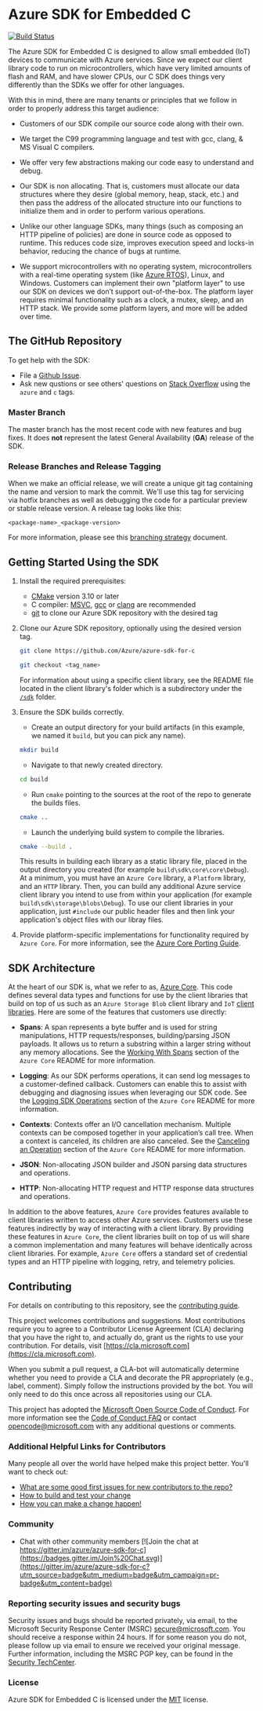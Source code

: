 # Azure SDK for Embedded C

[![Build Status](https://dev.azure.com/azure-sdk/public/_apis/build/status/c/c%20-%20client%20-%20ci?branchName=master)](https://dev.azure.com/azure-sdk/public/_build/latest?definitionId=722&branchName=master)

The Azure SDK for Embedded C is designed to allow small embedded (IoT) devices to communicate with Azure services. Since we expect our client library code to run on microcontrollers, which have very limited amounts of flash and RAM, and have slower CPUs, our C SDK does things very differently than the SDKs we offer for other languages.

With this in mind, there are many tenants or principles that we follow in order to properly address this target audience:

- Customers of our SDK compile our source code along with their own.

- We target the C99 programming language and test with gcc, clang, & MS Visual C compilers.

- We offer very few abstractions making our code easy to understand and debug.

- Our SDK is non allocating. That is, customers must allocate our data structures where they desire (global memory, heap, stack, etc.) and then pass the address of the allocated structure into our functions to initialize them and in order to perform various operations.

- Unlike our other language SDKs, many things (such as composing an HTTP pipeline of policies) are done in source code as opposed to runtime. This reduces code size, improves execution speed and locks-in behavior, reducing the chance of bugs at runtime.

- We support microcontrollers with no operating system, microcontrollers with a real-time operating system (like [Azure RTOS](http://rtos.com)), Linux, and Windows. Customers can implement their own "platform layer" to use our SDK on devices we don’t support out-of-the-box. The platform layer requires minimal functionality such as a clock, a mutex, sleep, and an HTTP stack. We provide some platform layers, and more will be added over time.

## The GitHub Repository

To get help with the SDK:

- File a [Github Issue](https://github.com/Azure/azure-sdk-for-c/issues/new/choose).
- Ask new qustions or see others' questions on [Stack Overflow](https://stackoverflow.com/questions/tagged/azure+c) using the `azure` and `c` tags.

### Master Branch

The master branch has the most recent code with new features and bug fixes. It does **not** represent the latest General Availability (**GA**) release of the SDK.

### Release Branches and Release Tagging

When we make an official release, we will create a unique git tag containing the name and version to mark the commit. We'll use this tag for servicing via hotfix branches as well as debugging the code for a particular preview or stable release version. A release tag looks like this:

   `<package-name>_<package-version>`

 For more information, please see this [branching strategy](https://github.com/Azure/azure-sdk/blob/master/docs/policies/repobranching.md#release-tagging) document.

## Getting Started Using the SDK

1. Install the required prerequisites:
   - [CMake](https://cmake.org/download/) version 3.10 or later
   - C compiler: [MSVC](https://visualstudio.microsoft.com/downloads/#build-tools-for-visual-studio-2019), [gcc](https://gcc.gnu.org/) or [clang](https://clang.llvm.org/) are recommended
   - [git](https://git-scm.com/downloads) to clone our Azure SDK repository with the desired tag

2. Clone our Azure SDK repository, optionally using the desired version tag.

    ```bash
    git clone https://github.com/Azure/azure-sdk-for-c
    ```

    ```bash
    git checkout <tag_name>
    ```

    For information about using a specific client library, see the README file located in the client library's folder which is a subdirectory under the [`/sdk`](sdk) folder.

3. Ensure the SDK builds correctly.

   - Create an output directory for your build artifacts (in this example, we named it `build`, but you can pick any name).

   ```bash
   mkdir build
   ```

   - Navigate to that newly created directory.

   ```bash
   cd build
   ```

   - Run `cmake` pointing to the sources at the root of the repo to generate the builds files.

    ```bash
    cmake ..
    ```

   - Launch the underlying build system to compile the libraries.

    ```bash
    cmake --build .
    ```

   This results in building each library as a static library file, placed in the output directory you created (for example `build\sdk\core\core\Debug`). At a minimum, you must have an `Azure Core` library, a `Platform` library, and an `HTTP` library. Then, you can build any additional Azure service client library you intend to use from within your application (for example `build\sdk\storage\blobs\Debug`). To use our client libraries in your application, just `#include` our public header files and then link your application's object files with our libray files.

4. Provide platform-specific implementations for functionality required by `Azure Core`. For more information, see the [Azure Core Porting Guide](sdk/core/core/README.md#Porting-the-Azure-SDK-to-Another-Platform).

## SDK Architecture

At the heart of our SDK is, what we refer to as, [Azure Core](sdk/core/core). This code defines several data types and functions for use by the client libraries that build on top of us such as an `Azure Storage Blob` client library and `IoT` [ client libraries](https://github.com/Azure/azure-sdk-for-c/tree/master/sdk/iot). Here are some of the features that customers use directly:

- **Spans**: A span represents a byte buffer and is used for string manipulations, HTTP requests/responses, building/parsing JSON payloads. It allows us to return a substring within a larger string without any memory allocations. See the [Working With Spans](sdk/core/core/README.md#Working-With-Spans) section of the `Azure Core` README for more information.

- **Logging**: As our SDK performs operations, it can send log messages to a customer-defined callback. Customers can enable this to assist with debugging and diagnosing issues when leveraging our SDK code. See the [Logging SDK Operations](sdk/core/core/README.md#Logging-SDK-Operations) section of the `Azure Core` README for more information.

- **Contexts**: Contexts offer an I/O cancellation mechanism. Multiple contexts can be composed together in your application’s call tree. When a context is canceled, its children are also canceled. See the [Canceling an Operation](sdk/core/core/README.md#Canceling-an-Operation) section of the `Azure Core` README for more information.

- **JSON**: Non-allocating JSON builder and JSON parsing data structures and operations.

- **HTTP**: Non-allocating HTTP request and HTTP response data structures and operations.

In addition to the above features, `Azure Core` provides features available to client libraries written to access other Azure services. Customers use these features indirectly by way of interacting with a client library. By providing these features in `Azure Core`, the client libraries built on top of us will share a common implementation and many features will behave identically across client libraries. For example, `Azure Core` offers a standard set of credential types and an HTTP pipeline with logging, retry, and telemetry policies.

## Contributing

For details on contributing to this repository, see the [contributing guide](CONTRIBUTING.md).

This project welcomes contributions and suggestions. Most contributions require you to agree to a Contributor License Agreement (CLA) declaring that you have the right to, and actually do, grant us the rights to use your contribution. For details, visit [https://cla.microsoft.com](https://cla.microsoft.com).

When you submit a pull request, a CLA-bot will automatically determine whether you need to provide a CLA and decorate the PR appropriately (e.g., label, comment). Simply follow the instructions provided by the bot. You will only need to do this once across all repositories using our CLA.

This project has adopted the [Microsoft Open Source Code of Conduct](https://opensource.microsoft.com/codeofconduct/).
For more information see the [Code of Conduct FAQ](https://opensource.microsoft.com/codeofconduct/faq/) or contact
[opencode@microsoft.com](mailto:opencode@microsoft.com) with any additional questions or comments.

### Additional Helpful Links for Contributors

Many people all over the world have helped make this project better.  You'll want to check out:

* [What are some good first issues for new contributors to the repo?](https://github.com/azure/azure-sdk-for-c/issues?q=is%3Aopen+is%3Aissue+label%3A%22up+for+grabs%22)
* [How to build and test your change](https://github.com/Azure/azure-sdk-for-c/blob/master/CONTRIBUTING.md#developer-guide)
* [How you can make a change happen!](https://github.com/Azure/azure-sdk-for-c/blob/master/CONTRIBUTING.md#pull-requests)

### Community

* Chat with other community members [![Join the chat at https://gitter.im/azure/azure-sdk-for-c](https://badges.gitter.im/Join%20Chat.svg)](https://gitter.im/azure/azure-sdk-for-c?utm_source=badge&utm_medium=badge&utm_campaign=pr-badge&utm_content=badge)

### Reporting security issues and security bugs

Security issues and bugs should be reported privately, via email, to the Microsoft Security Response Center (MSRC) <secure@microsoft.com>. You should receive a response within 24 hours. If for some reason you do not, please follow up via email to ensure we received your original message. Further information, including the MSRC PGP key, can be found in the [Security TechCenter](https://www.microsoft.com/msrc/faqs-report-an-issue).

### License

Azure SDK for Embedded C is licensed under the [MIT](https://github.com/Azure/azure-sdk-for-c/blob/master/LICENSE) license.
